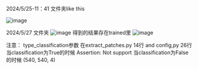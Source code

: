 2024/5/25-11：41
文件夹like this

![image](https://github.com/fxy-eng/hover-net/assets/148057565/8fbd1c81-4400-47bb-8db1-7205b93391e2)

2024/5/27
文件夹
![image](https://github.com/fxy-eng/hover-net/assets/148057565/e76f2fa5-0bc2-4492-9258-e3641e63520f)
得到的结果存在trained里
![image](https://github.com/fxy-eng/hover-net/assets/148057565/33d21636-b8e7-4293-8dad-38307a36cd39)


注意：
type_classification参数  在extract_patches.py 14行   and config,py 26行
当classification为True的时候   Assertion: Not support
当classification为False的时候   (540, 540, 4)
